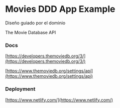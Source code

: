 # Movies DDD App Example

Diseño guiado por el dominio

The Movie Database API

### Docs

[https://developers.themoviedb.org/3/](https://developers.themoviedb.org/3/)

[https://www.themoviedb.org/settings/api](https://www.themoviedb.org/settings/api)

### Deployment

[https://www.netlify.com/](https://www.netlify.com/)
